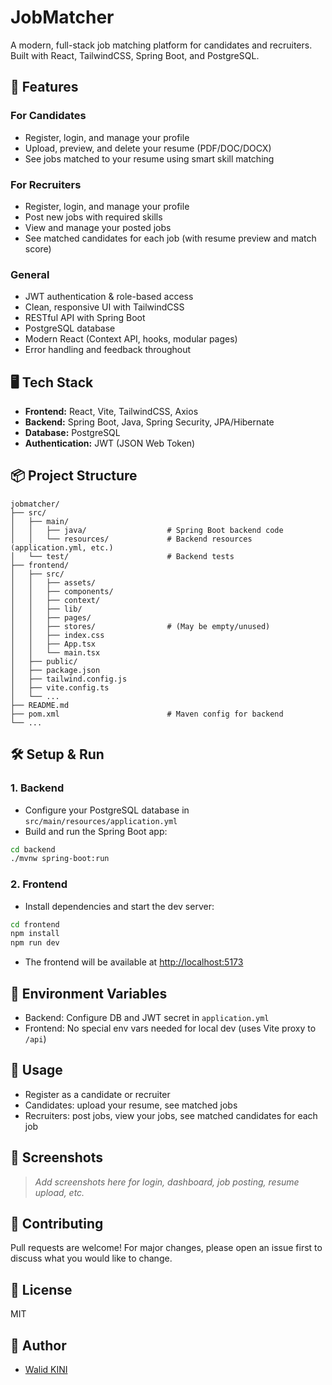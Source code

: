 # JobMatcher

A modern, full-stack job matching platform for candidates and recruiters.  
Built with React, TailwindCSS, Spring Boot, and PostgreSQL.

## 🚀 Features

### For Candidates
- Register, login, and manage your profile
- Upload, preview, and delete your resume (PDF/DOC/DOCX)
- See jobs matched to your resume using smart skill matching

### For Recruiters
- Register, login, and manage your profile
- Post new jobs with required skills
- View and manage your posted jobs
- See matched candidates for each job (with resume preview and match score)

### General
- JWT authentication & role-based access
- Clean, responsive UI with TailwindCSS
- RESTful API with Spring Boot
- PostgreSQL database
- Modern React (Context API, hooks, modular pages)
- Error handling and feedback throughout

## 🖥️ Tech Stack

- **Frontend:** React, Vite, TailwindCSS, Axios
- **Backend:** Spring Boot, Java, Spring Security, JPA/Hibernate
- **Database:** PostgreSQL
- **Authentication:** JWT (JSON Web Token)

## 📦 Project Structure

```
jobmatcher/
├── src/
│   ├── main/
│   │   ├── java/                  # Spring Boot backend code
│   │   └── resources/             # Backend resources (application.yml, etc.)
│   └── test/                      # Backend tests
├── frontend/
│   ├── src/
│   │   ├── assets/
│   │   ├── components/
│   │   ├── context/
│   │   ├── lib/
│   │   ├── pages/
│   │   ├── stores/                # (May be empty/unused)
│   │   ├── index.css
│   │   ├── App.tsx
│   │   └── main.tsx
│   ├── public/
│   ├── package.json
│   ├── tailwind.config.js
│   ├── vite.config.ts
│   └── ...
├── README.md
├── pom.xml                        # Maven config for backend
└── ...
```

## 🛠️ Setup & Run

### 1. Backend

- Configure your PostgreSQL database in `src/main/resources/application.yml`
- Build and run the Spring Boot app:

```sh
cd backend
./mvnw spring-boot:run
```

### 2. Frontend

- Install dependencies and start the dev server:

```sh
cd frontend
npm install
npm run dev
```

- The frontend will be available at [http://localhost:5173](http://localhost:5173)

## 🔑 Environment Variables

- Backend: Configure DB and JWT secret in `application.yml`
- Frontend: No special env vars needed for local dev (uses Vite proxy to `/api`)

## 📝 Usage

- Register as a candidate or recruiter
- Candidates: upload your resume, see matched jobs
- Recruiters: post jobs, view your jobs, see matched candidates for each job

## 📸 Screenshots

> _Add screenshots here for login, dashboard, job posting, resume upload, etc._

## 🤝 Contributing

Pull requests are welcome! For major changes, please open an issue first to discuss what you would like to change.

## 📄 License

MIT

## 👤 Author

- [Walid KINI](https://github.com/walkidni)
